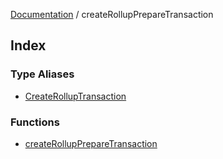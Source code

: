 [Documentation](../README.md) / createRollupPrepareTransaction

## Index

### Type Aliases

- [CreateRollupTransaction](type-aliases/CreateRollupTransaction.md)

### Functions

- [createRollupPrepareTransaction](functions/createRollupPrepareTransaction.md)
